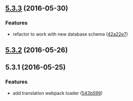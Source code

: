 <a name="5.3.3"></a>
## [5.3.3](https://git.softwaregroup-bg.com/ut5/ut-translate-loader/compare/v5.3.2...v5.3.3) (2016-05-30)


### Features

* refactor to work with new database schema ([42a22e7](https://git.softwaregroup-bg.com/ut5/ut-translate-loader/commit/42a22e7))



<a name="5.3.2"></a>
## [5.3.2](https://git.softwaregroup-bg.com/ut5/ut-translate-loader/compare/v5.3.1...v5.3.2) (2016-05-26)




<a name="5.3.1"></a>
## 5.3.1 (2016-05-25)


### Features

* add translation webpack loader ([543b599](https://git.softwaregroup-bg.com/ut5/ut-translate-loader/commit/543b599))



